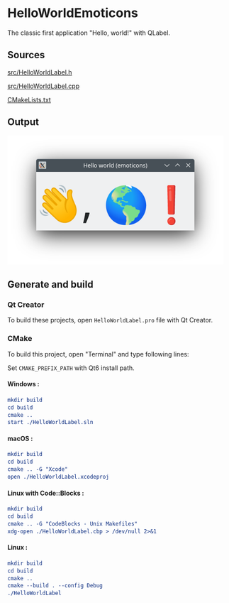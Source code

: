 # HelloWorldEmoticons

The classic first application "Hello, world!" with QLabel.

## Sources

[src/HelloWorldLabel.h](src/HelloWorldLabel.h)

[src/HelloWorldLabel.cpp](src/HelloWorldLabel.cpp)

[CMakeLists.txt](CMakeLists.txt)

## Output

![Screenshot](../../../docs/Pictures/HelloWorldLabel.png)

## Generate and build

### Qt Creator

To build these projects, open `HelloWorldLabel.pro` file with Qt Creator.

### CMake

To build this project, open "Terminal" and type following lines:

Set `CMAKE_PREFIX_PATH` with Qt6 install path.

#### Windows :

``` cmake
mkdir build
cd build
cmake ..
start ./HelloWorldLabel.sln
```

#### macOS :

``` cmake
mkdir build
cd build
cmake .. -G "Xcode"
open ./HelloWorldLabel.xcodeproj
```

#### Linux with Code::Blocks :

``` cmake
mkdir build
cd build
cmake .. -G "CodeBlocks - Unix Makefiles"
xdg-open ./HelloWorldLabel.cbp > /dev/null 2>&1
```

#### Linux :

``` cmake
mkdir build
cd build
cmake .. 
cmake --build . --config Debug
./HelloWorldLabel
```
